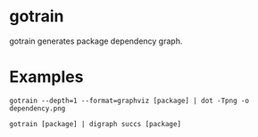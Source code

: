 # gotrain

gotrain generates package dependency graph.

# Examples

`gotrain --depth=1 --format=graphviz [package] | dot -Tpng -o dependency.png`

`gotrain [package] | digraph succs [package]`